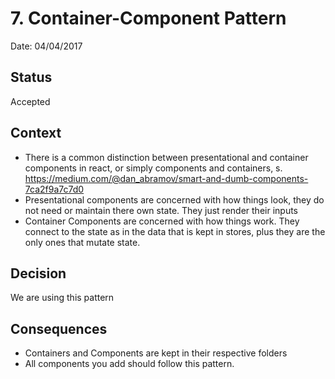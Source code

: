# 7. Container-Component Pattern

Date: 04/04/2017

## Status

Accepted

## Context

* There is a common distinction between presentational and container components in react, or simply components and containers, s. https://medium.com/@dan_abramov/smart-and-dumb-components-7ca2f9a7c7d0
* Presentational components are concerned with how things look, they do not need or maintain there own state. They just render their inputs
* Container Components are concerned with how things work. They connect to the state as in the data that is kept in stores, plus they are the only ones that mutate state.

## Decision

We are using this pattern

## Consequences

* Containers and Components are kept in their respective folders
* All components you add should follow this pattern.

